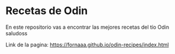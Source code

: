 # Recetas de Odin 

En este repositorio vas a encontrar las mejores recetas del tío Odin 
saludoss

Link de la pagina: https://fornaaa.github.io/odin-recipes/index.html 
